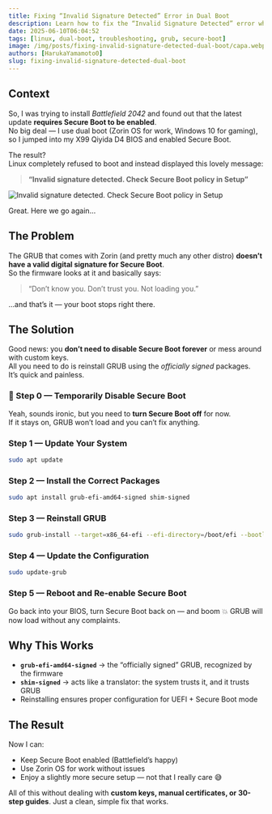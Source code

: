 ```yaml
---
title: Fixing “Invalid Signature Detected” Error in Dual Boot
description: Learn how to fix the “Invalid Signature Detected” error when enabling Secure Boot in a Linux and Windows dual boot setup. Quick, safe, and simple fix using signed GRUB packages.
date: 2025-06-10T06:04:52
tags: [linux, dual-boot, troubleshooting, grub, secure-boot]
image: /img/posts/fixing-invalid-signature-detected-dual-boot/capa.webp
authors: [HarukaYamamoto0]
slug: fixing-invalid-signature-detected-dual-boot
---
```


## Context

So, I was trying to install _Battlefield 2042_ and found out that the latest update **requires Secure Boot to be enabled**.  
No big deal — I use dual boot (Zorin OS for work, Windows 10 for gaming), so I jumped into my X99 Qiyida D4 BIOS and enabled Secure Boot.

The result?  
Linux completely refused to boot and instead displayed this lovely message:

> **“Invalid signature detected. Check Secure Boot policy in Setup”**

![Invalid signature detected. Check Secure Boot policy in Setup](https://imgur.com/xfmFtEh.jpg)

Great. Here we go again...

<!-- truncate -->

## The Problem

The GRUB that comes with Zorin (and pretty much any other distro) **doesn’t have a valid digital signature for Secure Boot**.  
So the firmware looks at it and basically says:

> “Don’t know you. Don’t trust you. Not loading you.”

…and that’s it — your boot stops right there.

## The Solution

Good news: you **don’t need to disable Secure Boot forever** or mess around with custom keys.  
All you need to do is reinstall GRUB using the _officially signed_ packages.  
It’s quick and painless.

### 🧩 Step 0 — Temporarily Disable Secure Boot

Yeah, sounds ironic, but you need to **turn Secure Boot off** for now.  
If it stays on, GRUB won’t load and you can’t fix anything.

### Step 1 — Update Your System

```bash
sudo apt update
```

### Step 2 — Install the Correct Packages

```bash
sudo apt install grub-efi-amd64-signed shim-signed
```

### Step 3 — Reinstall GRUB

```bash
sudo grub-install --target=x86_64-efi --efi-directory=/boot/efi --bootloader-id=grub
```

### Step 4 — Update the Configuration

```bash
sudo update-grub
```

### Step 5 — Reboot and Re-enable Secure Boot

Go back into your BIOS, turn Secure Boot back on — and boom 💥
GRUB will now load without any complaints.

## Why This Works

- **`grub-efi-amd64-signed`** → the “officially signed” GRUB, recognized by the firmware
- **`shim-signed`** → acts like a translator: the system trusts it, and it trusts GRUB
- Reinstalling ensures proper configuration for UEFI + Secure Boot mode

## The Result

Now I can:

- Keep Secure Boot enabled (Battlefield’s happy)
- Use Zorin OS for work without issues
- Enjoy a slightly more secure setup — not that I really care 😅

All of this without dealing with **custom keys, manual certificates, or 30-step guides**.
Just a clean, simple fix that works.
